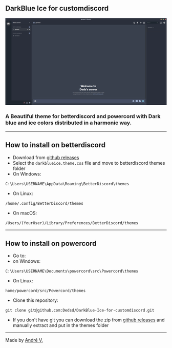 ## DarkBlue Ice for customdiscord
![example](images/example.png)
### A Beautiful theme for betterdiscord and powercord with Dark blue and ice colors distributed in a harmonic way.

---

## How to install on betterdiscord
* Download from [github releases](https://github.com/Dedsd/DarkBlue-Ice-for-customdiscord/releases)
* Select the `darkblueice.theme.css` file and move to betterdiscord themes folder
* On Windows:
```
C:\Users\USERNAME\AppData\Roaming\BetterDiscord\themes
```
* On Linux:
```
/home/.config/BetterDiscord/themes
```
* On macOS:
```
/Users/(YourUser)/Library/Preferences/BetterDiscord/themes
```

---

## How to install on powercord

* Go to:
* on Windows:
```
C:\Users\USERNAME\Documents\powercord\src\Powercord\themes
```
* On Linux:
```
home/powercord/src/Powercord/themes
```

* Clone this repository:
```
git clone git@github.com:Dedsd/DarkBlue-Ice-for-customdiscord.git
```

* If you don't have git you can download the zip from [github releases](https://github.com/Dedsd/DarkBlue-Ice-for-customdiscord/releases) and manually extract and put in the themes folder

---

Made by [André V.](https://github.com/Dedsd)

